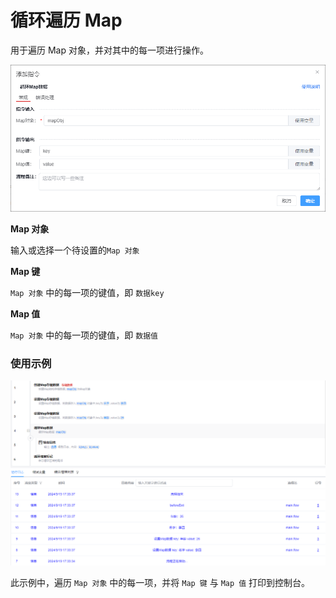 # 循环遍历 Map

用于遍历 Map 对象，并对其中的每一项进行操作。

![alt text](/img/data-operate/loop-map.png)

**Map 对象**

输入或选择一个待设置的`Map 对象`

**Map 键**

`Map 对象` 中的每一项的键值，即 `数据key`

**Map 值**

`Map 对象` 中的每一项的键值，即 `数据值`

### 使用示例

![alt text](/img/data-operate/loop-map-example.png)

此示例中，遍历 `Map 对象` 中的每一项，并将 `Map 键` 与 `Map 值` 打印到控制台。
